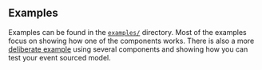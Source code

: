 ## Examples

Examples can be found in the [`examples/`][examples] directory. Most of the
examples focus on showing how one of the components works. There is also a more
[deliberate example][example] using several components and showing how you can
test your event sourced model.

[examples]: https://github.com/broadway/broadway/tree/master/examples
[example]: https://github.com/broadway/broadway/tree/master/examples/event-sourced-domain-with-tests

